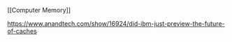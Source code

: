 [[Computer Memory]]

https://www.anandtech.com/show/16924/did-ibm-just-preview-the-future-of-caches

